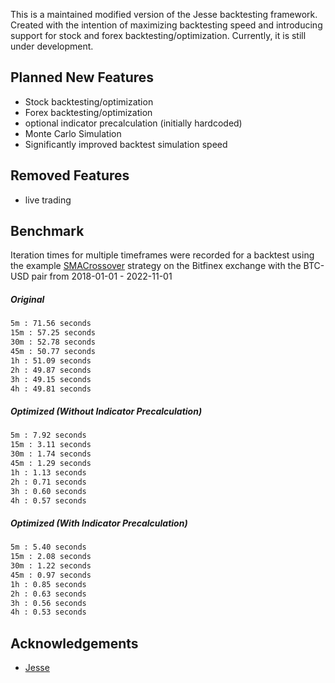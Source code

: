 This is a maintained modified version of the Jesse backtesting framework. Created with the intention of maximizing backtesting speed and introducing support for stock and forex backtesting/optimization. Currently, it is still under development. 

## Planned New Features

* Stock backtesting/optimization 
* Forex backtesting/optimization 
* optional indicator precalculation (initially hardcoded)
* Monte Carlo Simulation
* Significantly improved backtest simulation speed

## Removed Features

* live trading


## Benchmark

Iteration times for multiple timeframes were recorded for a backtest using the example [SMACrossover](https://github.com/jesse-ai/example-strategies/blob/master/SMACrossover/__init__.py) strategy on the Bitfinex exchange with the BTC-USD pair from 2018-01-01 - 2022-11-01
##### Original 

```bash
5m : 71.56 seconds
15m : 57.25 seconds
30m : 52.78 seconds
45m : 50.77 seconds
1h : 51.09 seconds
2h : 49.87 seconds
3h : 49.15 seconds
4h : 49.81 seconds
```

##### Optimized (Without Indicator Precalculation)

```bash
5m : 7.92 seconds
15m : 3.11 seconds
30m : 1.74 seconds
45m : 1.29 seconds
1h : 1.13 seconds 
2h : 0.71 seconds
3h : 0.60 seconds
4h : 0.57 seconds
```

##### Optimized (With Indicator Precalculation)

```bash
5m : 5.40 seconds
15m : 2.08 seconds 
30m : 1.22 seconds
45m : 0.97 seconds
1h : 0.85 seconds
2h : 0.63 seconds
3h : 0.56 seconds
4h : 0.53 seconds
```

## Acknowledgements

 - [Jesse](https://github.com/jesse-ai/jesse)